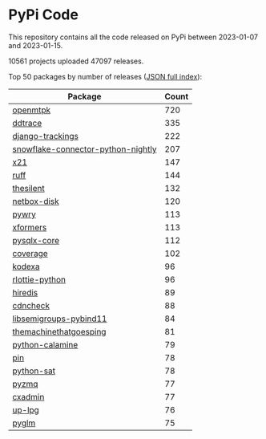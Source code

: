 # PyPi Code

This repository contains all the code released on PyPi between 2023-01-07 and 2023-01-15.

10561 projects uploaded 47097 releases. 

Top 50 packages by number of releases ([JSON full index](./index.json)):

| Package   | Count |
|-----------|-------|
| [openmtpk](https://github.com/pypi-data/pypi-code-146/tree/import/openmtpk) | 720 |
| [ddtrace](https://github.com/pypi-data/pypi-code-146/tree/import/ddtrace) | 335 |
| [django-trackings](https://github.com/pypi-data/pypi-code-146/tree/import/django-trackings) | 222 |
| [snowflake-connector-python-nightly](https://github.com/pypi-data/pypi-code-146/tree/import/snowflake-connector-python-nightly) | 207 |
| [x21](https://github.com/pypi-data/pypi-code-146/tree/import/x21) | 147 |
| [ruff](https://github.com/pypi-data/pypi-code-146/tree/import/ruff) | 144 |
| [thesilent](https://github.com/pypi-data/pypi-code-146/tree/import/thesilent) | 132 |
| [netbox-disk](https://github.com/pypi-data/pypi-code-146/tree/import/netbox-disk) | 120 |
| [pywry](https://github.com/pypi-data/pypi-code-146/tree/import/pywry) | 113 |
| [xformers](https://github.com/pypi-data/pypi-code-146/tree/import/xformers) | 113 |
| [pysqlx-core](https://github.com/pypi-data/pypi-code-146/tree/import/pysqlx-core) | 112 |
| [coverage](https://github.com/pypi-data/pypi-code-146/tree/import/coverage) | 102 |
| [kodexa](https://github.com/pypi-data/pypi-code-146/tree/import/kodexa) | 96 |
| [rlottie-python](https://github.com/pypi-data/pypi-code-146/tree/import/rlottie-python) | 96 |
| [hiredis](https://github.com/pypi-data/pypi-code-146/tree/import/hiredis) | 89 |
| [cdncheck](https://github.com/pypi-data/pypi-code-146/tree/import/cdncheck) | 88 |
| [libsemigroups-pybind11](https://github.com/pypi-data/pypi-code-146/tree/import/libsemigroups-pybind11) | 84 |
| [themachinethatgoesping](https://github.com/pypi-data/pypi-code-146/tree/import/themachinethatgoesping) | 81 |
| [python-calamine](https://github.com/pypi-data/pypi-code-146/tree/import/python-calamine) | 79 |
| [pin](https://github.com/pypi-data/pypi-code-146/tree/import/pin) | 78 |
| [python-sat](https://github.com/pypi-data/pypi-code-146/tree/import/python-sat) | 78 |
| [pyzmq](https://github.com/pypi-data/pypi-code-146/tree/import/pyzmq) | 77 |
| [cxadmin](https://github.com/pypi-data/pypi-code-146/tree/import/cxadmin) | 77 |
| [up-lpg](https://github.com/pypi-data/pypi-code-146/tree/import/up-lpg) | 76 |
| [pyglm](https://github.com/pypi-data/pypi-code-146/tree/import/pyglm) | 75 |
